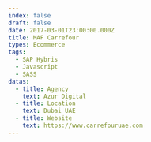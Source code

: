 ```yaml
---
index: false
draft: false
date: 2017-03-01T23:00:00.000Z
title: MAF Carrefour
types: Ecommerce
tags:
  - SAP Hybris
  - Javascript
  - SASS
datas:
  - title: Agency
    text: Azur Digital
  - title: Location
    text: Dubai UAE
  - title: Website
    text: https://www.carrefouruae.com
---
```

